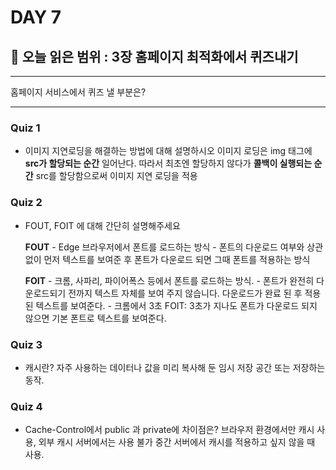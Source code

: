 # DAY 7

## 🔖 오늘 읽은 범위 :  3장 홈페이지 최적화에서 퀴즈내기

---

홈페이지 서비스에서 퀴즈 낼 부분은?

---

### Quiz 1

- 이미지 지연로딩을 해결하는 방법에 대해 설명하시오
    이미지 로딩은 img 태그에 **src가 할당되는 순간** 일어난다.
    따라서 최초엔 할당하지 않다가 **콜백이 실행되는 순간** src를 할당함으로써 이미지 지연 로딩을 적용

### Quiz 2

- FOUT, FOIT 에 대해 간단히 설명해주세요

    **FOUT**
      - Edge 브라우저에서 폰트를 로드하는 방식
      - 폰트의 다운로드 여부와 상관 없이 먼저 텍스트를 보여준 후 폰트가 다운로드 되면 그때 폰트를 적용하는 방식

    **FOIT**
      - 크롬, 사파리, 파이어폭스 등에서 폰트를 로드하는 방식.
      - 폰트가 완전히 다운로드되기 전까지 텍스트 자체를 보여 주지 않습니다. 다운로드가 완료 된 후 적용된 텍스트를 보여준다.
      - 크롬에서 3초 FOIT: 3초가 지나도 폰트가 다운로드 되지 않으면 기본 폰트로 텍스트를 보여준다.

### Quiz 3

- 캐시란?
    자주 사용하는 데이터나 값을 미리 복사해 둔 임시 저장 공간 또는 저장하는 동작.

### Quiz 4

- Cache-Control에서 public 과 private에 차이점은?
    브라우저 환경에서만 캐시 사용, 외부 캐시 서버에서는 사용 불가
    중간 서버에서 캐시를 적용하고 싶지 않을 때 사용.